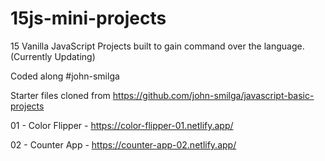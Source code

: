 # 15js-mini-projects
15 Vanilla JavaScript Projects built to gain command over the language.(Currently Updating)

Coded along #john-smilga

Starter files cloned from https://github.com/john-smilga/javascript-basic-projects

01 - Color Flipper - https://color-flipper-01.netlify.app/

02 - Counter App - https://counter-app-02.netlify.app/
